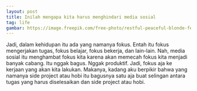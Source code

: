 ```yaml
--- 
layout: post
title: Inilah mengapa kita harus menghindari media sosial
tag: life
gambar: https://image.freepik.com/free-photo/restful-peaceful-blonde-female-feels-relaxed-stands-lotus-pose-tries-concentrate-be-focused-closes-eyes-enjoys-silence-tries-find-balance-calm-atmosphere-meditation_176420-15039.jpg
--- 
```


Jadi, dalam kehidupan itu ada yang namanya fokus. Entah itu fokus mengerjakan tugas, fokus belajar, fokus bekerja, dan lain-lain. Nah, media sosial itu menghambat fokus kita karena akan memecah fokus kita menjadi banyak cabang. Itu nggak bagus. Nggak produktif. Jadi, fokus aja ke kerjaan yang akan kita lakukan. Makanya, kadang aku berpikir bahwa yang namanya side project atau hobi itu bagusnya satu aja buat selingan antara tugas yang harus diselesaikan dan side project atau hobi.
